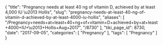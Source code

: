 {
    "title": "Pregnancy needs at least 40 ng of vitamin D, achieved by at least 4,000 IU \u2013 Hollis",
    "slug": "pregnancy-needs-at-least-40-ng-of-vitamin-d-achieved-by-at-least-4000-iu-hollis",
    "aliases": [
        "/Pregnancy+needs+at+least+40+ng+of+vitamin+D+achieved+by+at+least+4000+IU+\u2013+Hollis+Aug+2017",
        "/8730"
    ],
    "tiki_page_id": 8730,
    "date": "2017-09-05",
    "categories": [
        "Pregnancy"
    ],
    "tags": [
        "Pregnancy"
    ]
}